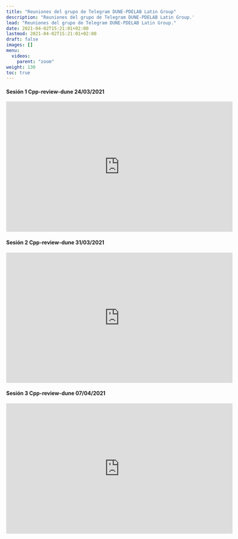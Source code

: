 ```yaml
---
title: "Reuniones del grupo de Telegram DUNE-PDELAB Latin Group"
description: "Reuniones del grupo de Telegram DUNE-PDELAB Latin Group."
lead: "Reuniones del grupo de Telegram DUNE-PDELAB Latin Group."
date: 2021-04-02T15:21:01+02:00
lastmod: 2021-04-02T15:21:01+02:00
draft: false
images: []
menu:
  videos:
    parent: "zoom"
weight: 130
toc: true
---
```


#### Sesión 1 Cpp-review-dune 24/03/2021

<iframe width="610" height="350"
  sandbox="allow-same-origin allow-scripts allow-popups"
  src="https://diode.zone/videos/embed/d1c1795c-8416-4a95-9f9d-c1bcff866874?title=0&warningTitle=0&peertubeLink=0"
  frameborder="0" allowfullscreen>
</iframe>

#### Sesión 2 Cpp-review-dune 31/03/2021

<iframe width="610" height="350"
  sandbox="allow-same-origin allow-scripts allow-popups"
  src="https://diode.zone/videos/embed/d0b547c8-b4d7-4d46-aeb9-68a4a5dc626e?title=0&warningTitle=0&peertubeLink=0"
  frameborder="0" allowfullscreen>
</iframe>

#### Sesión 3 Cpp-review-dune 07/04/2021

<iframe width="610" height="350"
  sandbox="allow-same-origin allow-scripts allow-popups"
  src="https://diode.zone/videos/embed/6d4cda60-2d20-40bb-aec0-0b64e695f4b1?title=0&warningTitle=0&peertubeLink=0"
  frameborder="0" allowfullscreen>
</iframe>
